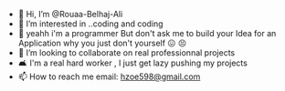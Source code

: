 - 👋 Hi, I’m @Rouaa-Belhaj-Ali
- 👀 I’m interested in ..coding and coding
- 🌱 yeahh i'm a programmer But don't ask me to build your Idea for an Application why you just don't yourself 😖 😣
- 💞️ I’m looking to collaborate on real professionnal projects
- 🛋️ I'm a real hard worker , I just get lazy pushing my projects 
- 📫 How to reach me email: hzoe598@gmail.com
 
<!---
Rouaa-Belhaj-Ali/Rouaa-Belhaj-Ali is a ✨ special ✨ repository because its `README.md` (this file) appears on your GitHub profile.
You can click the Preview link to take a look at your changes.
--->
